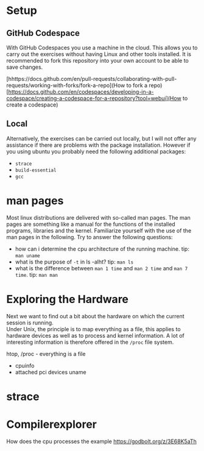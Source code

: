 # Setup
## GitHub Codespace
With GitHub Codespaces you use a machine in the cloud. This allows you to carry out the exercises without having Linux and other tools installed.
It is recommended to fork this repository into your own account to be able to save changes.

[hhttps://docs.github.com/en/pull-requests/collaborating-with-pull-requests/working-with-forks/fork-a-repo](How to fork a repo)
[https://docs.github.com/en/codespaces/developing-in-a-codespace/creating-a-codespace-for-a-repository?tool=webui](How to create a codespace)

## Local
Alternatively, the exercises can be carried out locally, but I will not offer any assistance if there are problems with the package installation.
However if you using ubuntu you probably need the following additional packages:
* `strace`
* `build-essential`
* `gcc`


# man pages
Most linux distributions are delivered with so-called man pages. The man pages are something like a manual for the functions of the installed programs, libraries and the kernel.
Familiarize yourself with the use of the man pages in the following.  Try to answer the following questions:
* how can i determine the cpu architecture of the running machine. tip: `man uname`
* what is the purpose of `-t` in ls -alht? tip: `man ls`
* what is the difference between `man 1 time` and `man 2 time` and `man 7 time`. tip: `man man`



# Exploring the Hardware
Next we want to find out a bit about the hardware on which the current session is running.  
Under Unix, the principle is to map everything as a file, this applies to hardware devices as well as to process and kernel information. A lot of interesting information is therefore offered in the `/proc` file system. 


htop,
/proc - everything is a file
 - cpuinfo
 - attached pci devices
uname

# strace


# Compilerexplorer
How does the cpu processes the example
https://godbolt.org/z/3E68K5aTh